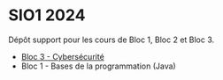 # SIO1 2024
Dépôt support pour les cours de Bloc 1, Bloc 2 et Bloc 3.

- [Bloc 3 - Cybersécurité](cs1/README.md)
- Bloc 1 - Bases de la programmation (Java)
